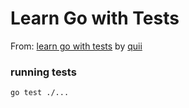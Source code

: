 # Learn Go with Tests
From: [learn go with tests](https://quii.gitbook.io/learn-go-with-tests/go-fundamentals/hello-world) by [quii](github.com/quii)

### running tests

```shell
go test ./...
```